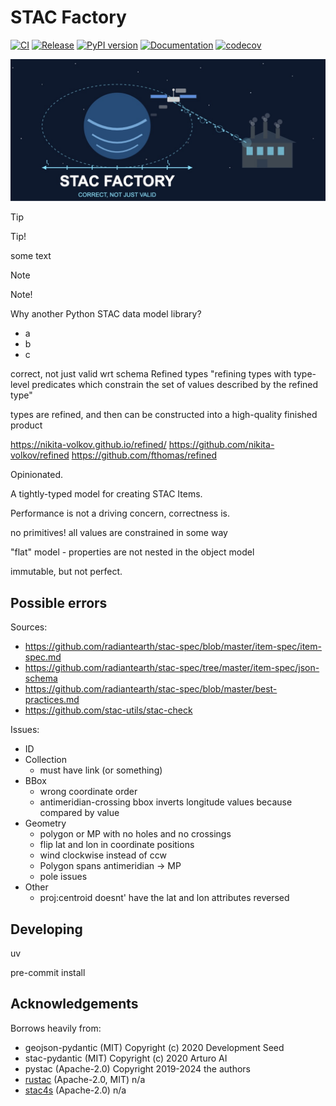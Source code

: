 # STAC Factory

[![CI](https://github.com/philvarner/stac-factory/actions/workflows/ci.yml/badge.svg)](https://github.com/philvarner/stac-factory/actions/workflows/continuous-integration.yml)
[![Release](https://github.com/philvarner/stac-factory/actions/workflows/release.yml/badge.svg)](https://github.com/philvarner/stac-factory/actions/workflows/release.yml)
[![PyPI version](https://badge.fury.io/py/stac-factory.svg)](https://badge.fury.io/py/stac-factory)
[![Documentation](https://readthedocs.org/projects/stac-factory/badge/?version=stable)](https://stac-factory.readthedocs.io)
[![codecov](https://codecov.io/gh/philvarner/stac-factory/branch/main/graph/badge.svg)](https://codecov.io/gh/philvarner/stac-factory)

![STAC Factory Logo](./stac-factory-logo.jpg)

> [!TIP]
> Tip!

some text

> [!NOTE]
> Note!

Why another Python STAC data model library?

- a
- b
- c

correct, not just valid wrt schema
Refined types "refining types with type-level predicates which constrain
the set of values described by the refined type"

types are refined, and then can be constructed into a high-quality finished
product

<https://nikita-volkov.github.io/refined/>
<https://github.com/nikita-volkov/refined>
<https://github.com/fthomas/refined>

Opinionated.

A tightly-typed model for creating STAC Items.

Performance is not a driving concern, correctness is.

no primitives! all values are constrained in some way

"flat" model - properties are not nested in the object model

immutable, but not perfect.

## Possible errors

Sources:

- <https://github.com/radiantearth/stac-spec/blob/master/item-spec/item-spec.md>
- <https://github.com/radiantearth/stac-spec/tree/master/item-spec/json-schema>
- <https://github.com/radiantearth/stac-spec/blob/master/best-practices.md>
- <https://github.com/stac-utils/stac-check>

Issues:

- ID
- Collection
  - must have link (or something)
- BBox
  - wrong coordinate order
  - antimeridian-crossing bbox inverts longitude values because compared by value
- Geometry
  - polygon or MP with no holes and no crossings
  - flip lat and lon in coordinate positions
  - wind clockwise instead of ccw
  - Polygon spans antimeridian -> MP
  - pole issues
- Other
  - proj:centroid doesnt' have the lat and lon attributes reversed

## Developing

uv

pre-commit install

## Acknowledgements

Borrows heavily from:

- geojson-pydantic (MIT) Copyright (c) 2020 Development Seed
- stac-pydantic (MIT) Copyright (c) 2020 Arturo AI
- pystac  (Apache-2.0) Copyright 2019-2024 the authors
- [rustac](https://github.com/stac-utils/rustac) (Apache-2.0, MIT) n/a
- [stac4s](https://github.com/stac-utils/stac4s) (Apache-2.0) n/a
